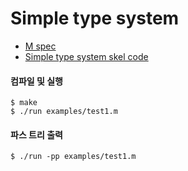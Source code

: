 # Simple type system

* [M spec](http://ropas.snu.ac.kr/~kwang/4190.310/22/M.pdf)
* [Simple type system skel code](http://ropas.snu.ac.kr/~ta/4190.310/22/document/Lowfat_skel.zip)

#### 컴파일 및 실행

```
$ make
$ ./run examples/test1.m
```

#### 파스 트리 출력

```
$ ./run -pp examples/test1.m
```